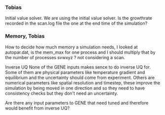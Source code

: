 
### Tobias
Initial value solver. We are using the initial value solver. Is the growthrate recorded in the scan.log file the one at the end time of the simulation? 

### Memory, Tobias
How to decide how much memory a simulation needs, I looked at autopar.dat, is the mem_max for one process and I should multiply that by the number of processes svwxyz ? not considering a scan. 

Inverse UQ
None of the GENE inputs makes sence to do inverse UQ for. Some of them are physical parameters like temperature gradient and equilibrium and the uncertainty should come from experiment. Others are numerical parameters like spatial resolution and timestep, these improve the simulation by being moved in one direction and so they need to have consistency checks but they don't need an uncertainty. 

Are there any input parameters to GENE that need tuned and therefore would benefit from inverse UQ? 
